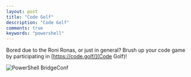 ```yaml
---
layout: post
title: "Code Golf"
description: "Code Golf"
comments: true
keywords: "powershell"
---
```

Bored due to the Roni Ronas, or just in general? 
Brush up your code game by participating in [https://code.golf/](Code Golf)!

![PowerShell BridgeConf](https://www.dropbox.com/s/yzm0tg1wnwg11ol/code_golf.png?raw=1)
